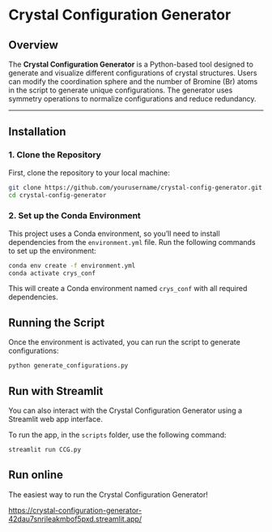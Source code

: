 # Crystal Configuration Generator

## Overview

The **Crystal Configuration Generator** is a Python-based tool designed to generate and visualize different configurations of crystal structures. Users can modify the coordination sphere and the number of Bromine (Br) atoms in the script to generate unique configurations. The generator uses symmetry operations to normalize configurations and reduce redundancy.

---

## Installation

### 1. Clone the Repository
First, clone the repository to your local machine:
```bash
git clone https://github.com/yourusername/crystal-config-generator.git
cd crystal-config-generator
```

### 2. Set up the Conda Environment

This project uses a Conda environment, so you’ll need to install dependencies from the `environment.yml` file. Run the following commands to set up the environment:

```bash
conda env create -f environment.yml
conda activate crys_conf
```
This will create a Conda environment named `crys_conf` with all required dependencies.

## Running the Script

Once the environment is activated, you can run the script to generate configurations:

```bash
python generate_configurations.py
```

## Run with Streamlit

You can also interact with the Crystal Configuration Generator using a Streamlit web app interface.

To run the app, in the `scripts` folder, use the following command:

```bash
streamlit run CCG.py
```

## Run online

The easiest way to run the Crystal Configuration Generator!

https://crystal-configuration-generator-42dau7snrjleakmbof5pxd.streamlit.app/
